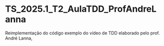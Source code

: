 # TS_2025.1_T2_AulaTDD_ProfAndreLanna
Reimplementação do código exemplo do vídeo de TDD elaborado pelo prof. André Lanna, 
